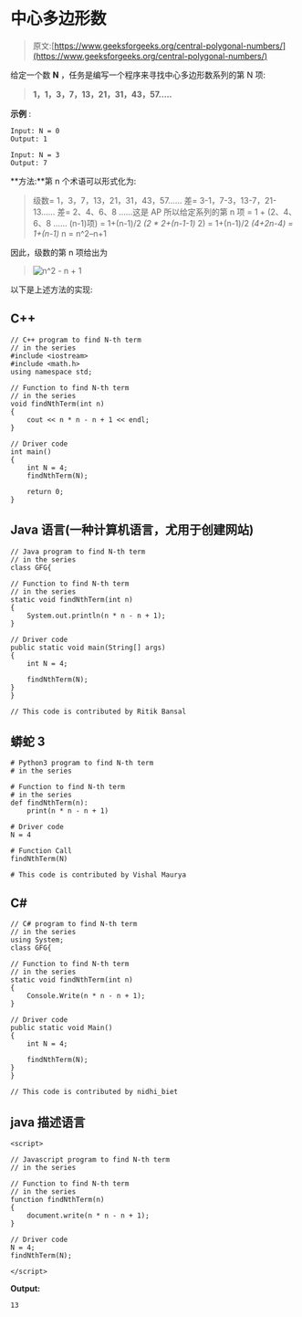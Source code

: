# 中心多边形数

> 原文:[https://www.geeksforgeeks.org/central-polygonal-numbers/](https://www.geeksforgeeks.org/central-polygonal-numbers/)

给定一个数 **N** ，任务是编写一个程序来寻找中心多边形数系列的第 N 项:

> **1，1，3，7，13，21，31，43，57…..**

**示例** :

```
Input: N = 0
Output: 1

Input: N = 3
Output: 7
```

**方法:**第 n 个术语可以形式化为:

> 级数= 1，3，7，13，21，31，43，57……
> 差= 3-1，7-3，13-7，21-13……
> 差= 2、4、6、8 ……这是 AP
> 所以给定系列的第 n 项
> = 1 + (2、4、6、8 …… (n-1)项)
> = 1+(n-1)/2 *(2 * 2+(n-1-1)* 2)
> = 1+(n-1)/2 *(4+2n-4)
> = 1+(n-1)* n
> = n^2–n+1

因此，级数的第 n 项给出为

> ![n^2 - n + 1 ](img/402322828ffc737d608c379f91e886b2.png "Rendered by QuickLaTeX.com")

以下是上述方法的实现:

## C++

```
// C++ program to find N-th term
// in the series
#include <iostream>
#include <math.h>
using namespace std;

// Function to find N-th term
// in the series
void findNthTerm(int n)
{
    cout << n * n - n + 1 << endl;
}

// Driver code
int main()
{
    int N = 4;
    findNthTerm(N);

    return 0;
}
```

## Java 语言(一种计算机语言，尤用于创建网站)

```
// Java program to find N-th term
// in the series
class GFG{

// Function to find N-th term
// in the series
static void findNthTerm(int n)
{
    System.out.println(n * n - n + 1);
}

// Driver code
public static void main(String[] args)
{
    int N = 4;

    findNthTerm(N);
}
}

// This code is contributed by Ritik Bansal
```

## 蟒蛇 3

```
# Python3 program to find N-th term
# in the series

# Function to find N-th term
# in the series
def findNthTerm(n):
    print(n * n - n + 1)

# Driver code
N = 4

# Function Call
findNthTerm(N)

# This code is contributed by Vishal Maurya
```

## C#

```
// C# program to find N-th term
// in the series
using System;
class GFG{

// Function to find N-th term
// in the series
static void findNthTerm(int n)
{
    Console.Write(n * n - n + 1);
}

// Driver code
public static void Main()
{
    int N = 4;

    findNthTerm(N);
}
}

// This code is contributed by nidhi_biet
```

## java 描述语言

```
<script>

// Javascript program to find N-th term
// in the series

// Function to find N-th term
// in the series
function findNthTerm(n)
{
    document.write(n * n - n + 1);
}

// Driver code
N = 4;
findNthTerm(N);

</script>
```

**Output:** 

```
13
```